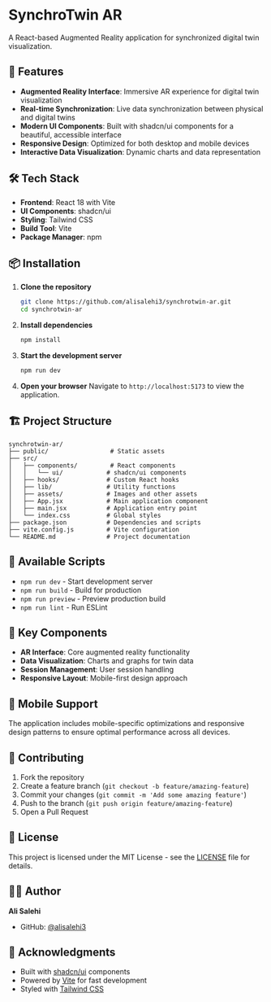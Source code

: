 # SynchroTwin AR

A React-based Augmented Reality application for synchronized digital twin visualization.

## 🚀 Features

- **Augmented Reality Interface**: Immersive AR experience for digital twin visualization
- **Real-time Synchronization**: Live data synchronization between physical and digital twins
- **Modern UI Components**: Built with shadcn/ui components for a beautiful, accessible interface
- **Responsive Design**: Optimized for both desktop and mobile devices
- **Interactive Data Visualization**: Dynamic charts and data representation

## 🛠️ Tech Stack

- **Frontend**: React 18 with Vite
- **UI Components**: shadcn/ui
- **Styling**: Tailwind CSS
- **Build Tool**: Vite
- **Package Manager**: npm

## 📦 Installation

1. **Clone the repository**
   ```bash
   git clone https://github.com/alisalehi3/synchrotwin-ar.git
   cd synchrotwin-ar
   ```

2. **Install dependencies**
   ```bash
   npm install
   ```

3. **Start the development server**
   ```bash
   npm run dev
   ```

4. **Open your browser**
   Navigate to `http://localhost:5173` to view the application.

## 🏗️ Project Structure

```
synchrotwin-ar/
├── public/                 # Static assets
├── src/
│   ├── components/         # React components
│   │   └── ui/            # shadcn/ui components
│   ├── hooks/             # Custom React hooks
│   ├── lib/               # Utility functions
│   ├── assets/            # Images and other assets
│   ├── App.jsx            # Main application component
│   ├── main.jsx           # Application entry point
│   └── index.css          # Global styles
├── package.json           # Dependencies and scripts
├── vite.config.js         # Vite configuration
└── README.md              # Project documentation
```

## 🎯 Available Scripts

- `npm run dev` - Start development server
- `npm run build` - Build for production
- `npm run preview` - Preview production build
- `npm run lint` - Run ESLint

## 🌟 Key Components

- **AR Interface**: Core augmented reality functionality
- **Data Visualization**: Charts and graphs for twin data
- **Session Management**: User session handling
- **Responsive Layout**: Mobile-first design approach

## 📱 Mobile Support

The application includes mobile-specific optimizations and responsive design patterns to ensure optimal performance across all devices.

## 🤝 Contributing

1. Fork the repository
2. Create a feature branch (`git checkout -b feature/amazing-feature`)
3. Commit your changes (`git commit -m 'Add some amazing feature'`)
4. Push to the branch (`git push origin feature/amazing-feature`)
5. Open a Pull Request

## 📄 License

This project is licensed under the MIT License - see the [LICENSE](LICENSE) file for details.

## 👨‍💻 Author

**Ali Salehi**
- GitHub: [@alisalehi3](https://github.com/alisalehi3)

## 🙏 Acknowledgments

- Built with [shadcn/ui](https://ui.shadcn.com/) components
- Powered by [Vite](https://vitejs.dev/) for fast development
- Styled with [Tailwind CSS](https://tailwindcss.com/)
